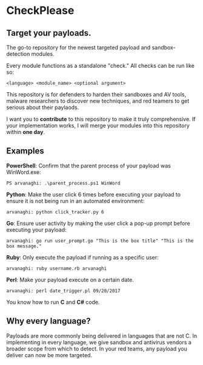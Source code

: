 # CheckPlease
## Target your payloads.
The go-to repository for the newest targeted payload and sandbox-detection modules.

Every module functions as a standalone "check." All checks can be run like so:

```
<language> <module_name> <optional argument>
```

This repository is for defenders to harden their sandboxes and AV tools, malware researchers to discover new techniques, and red teamers to get serious about their paylaods.

I want you to **contribute** to this repository to make it truly comprehensive. If your implementation works, I will merge your modules into this repository within **one day**. 

## Examples 

**PowerShell**: Confirm that the parent process of your payload was WinWord.exe:

```
PS arvanaghi: .\parent_process.ps1 WinWord
```

**Python**: Make the user click 6 times before executing your payload to ensure it is not being run in an automated environment:

```
arvanaghi: python click_tracker.py 6
```

**Go**: Ensure user activity by making the user click a pop-up prompt before executing your payload:

```
arvanaghi: go run user_prompt.go "This is the box title" "This is the box message." 
```

**Ruby**: Only execute the payload if running as a specific user:

```
arvanaghi: ruby username.rb arvanaghi
```

**Perl**: Make your payload execute on a certain date.

```
arvanaghi: perl date_trigger.pl 09/20/2017
```

You know how to run **C** and **C#** code.

## Why every language?

Payloads are more commonly being delivered in languages that are not C. In implementing in every language, we give sandbox and antivirus vendors a broader scope from which to detect. In your red teams, any payload you deliver can now be more targeted. 

